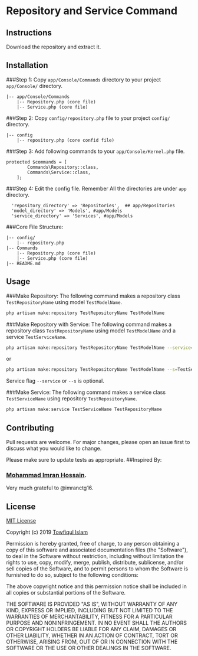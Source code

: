 # Repository and Service Command

## Instructions
Download the repository and extract it.

## Installation
###Step 1: 
Copy ```app/Console/Commands``` directory to your project ```app/Console/``` directory.
```$xslt
|-- app/Console/Commands
    |-- Repository.php (core file)
    |-- Service.php (core file)
```

###Step 2:
Copy ```config/repository.php``` file to your project ```config/``` directory.

```$xslt
|-- config
    |-- repository.php (core confid file)
```

###Step 3:
Add following commands to your ```app/Console/Kernel.php``` file. 
```$xslt
protected $commands = [
        Commands\Repository::class,
        Commands\Service::class,
    ];
```
###Step 4:
Edit the config file. Remember All the directories are under `app` directory.
```$xslt
  'repository_directory' => 'Repositories',  ## app/Repositories
  'model_directory' => 'Models', #app/Models
  'service_directory' => 'Services', #app/Models
```
###Core File Structure: 
```
|-- config/
    |-- repository.php
|-- Commands
    |-- Repository.php (core file)
    |-- Service.php (core file)
|-- README.md
```

## Usage
###Make Repository: 
The following command makes a repository class ```TestRepositoryName``` using model 
```TestModelName```.
```bash
php artisan make:repository TestRepositoryName TestModelName
```
###Make Repository with Service: 
The following command makes a repository class ```TestRepositoryName``` using model 
```TestModelName``` and a service ```TestServiceName```.
```bash
php artisan make:repository TestRepositoryName TestModelName --service=TestServiceName
```
or
```bash
php artisan make:repository TestRepositoryName TestModelName --s=TestServiceName
```

Service flag ```--service``` or ```--s``` is optional.

###Make Service: 
The following command makes a service class ```TestServiceName``` using repository 
```TestRepositoryName```.

```bash
php artisan make:service TestServiceName TestRepositoryName 
```


## Contributing
Pull requests are welcome. For major changes, please open an issue first to discuss what you would like to change.

Please make sure to update tests as appropriate.
##Inspired By: 
### [Mohammad Imran Hossain](https://github.com/imranctg16).

Very much grateful to @imranctg16.
## License
[MIT License](https://choosealicense.com/licenses/mit/)

Copyright (c) 2019 [Towfiqul Islam](https://github.com/laziestcoder/)

Permission is hereby granted, free of charge, to any person obtaining a copy
of this software and associated documentation files (the "Software"), to deal
in the Software without restriction, including without limitation the rights
to use, copy, modify, merge, publish, distribute, sublicense, and/or sell
copies of the Software, and to permit persons to whom the Software is
furnished to do so, subject to the following conditions:

The above copyright notice and this permission notice shall be included in all
copies or substantial portions of the Software.

THE SOFTWARE IS PROVIDED "AS IS", WITHOUT WARRANTY OF ANY KIND, EXPRESS OR
IMPLIED, INCLUDING BUT NOT LIMITED TO THE WARRANTIES OF MERCHANTABILITY,
FITNESS FOR A PARTICULAR PURPOSE AND NONINFRINGEMENT. IN NO EVENT SHALL THE
AUTHORS OR COPYRIGHT HOLDERS BE LIABLE FOR ANY CLAIM, DAMAGES OR OTHER
LIABILITY, WHETHER IN AN ACTION OF CONTRACT, TORT OR OTHERWISE, ARISING FROM,
OUT OF OR IN CONNECTION WITH THE SOFTWARE OR THE USE OR OTHER DEALINGS IN THE
SOFTWARE.